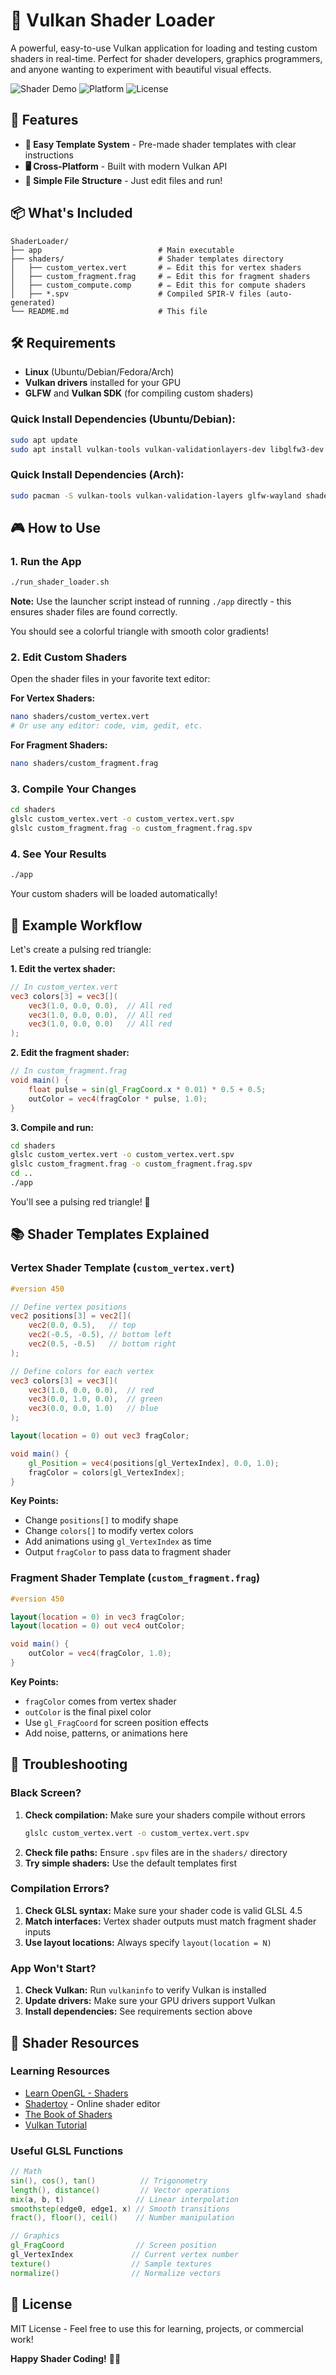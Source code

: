 # 🎨 Vulkan Shader Loader

A powerful, easy-to-use Vulkan application for loading and testing custom shaders in real-time. Perfect for shader developers, graphics programmers, and anyone wanting to experiment with beautiful visual effects.

![Shader Demo](https://img.shields.io/badge/Graphics-Vulkan-red) ![Platform](https://img.shields.io/badge/Platform-Linux-blue) ![License](https://img.shields.io/badge/License-MIT-green)

## 🚀 Features

- **🎯 Easy Template System** - Pre-made shader templates with clear instructions
- **🖥️ Cross-Platform** - Built with modern Vulkan API
- **📁 Simple File Structure** - Just edit files and run!

## 📦 What's Included

```
ShaderLoader/
├── app                          # Main executable
├── shaders/                     # Shader templates directory
│   ├── custom_vertex.vert       # ✏️ Edit this for vertex shaders
│   ├── custom_fragment.frag     # ✏️ Edit this for fragment shaders
│   ├── custom_compute.comp      # ✏️ Edit this for compute shaders
│   ├── *.spv                    # Compiled SPIR-V files (auto-generated)
└── README.md                    # This file
```

## 🛠️ Requirements

- **Linux** (Ubuntu/Debian/Fedora/Arch)
- **Vulkan drivers** installed for your GPU
- **GLFW** and **Vulkan SDK** (for compiling custom shaders)

### Quick Install Dependencies (Ubuntu/Debian):
```bash
sudo apt update
sudo apt install vulkan-tools vulkan-validationlayers-dev libglfw3-dev glslc
```

### Quick Install Dependencies (Arch):
```bash
sudo pacman -S vulkan-tools vulkan-validation-layers glfw-wayland shaderc
```

## 🎮 How to Use

### 1. **Run the App**
```bash
./run_shader_loader.sh
```
**Note:** Use the launcher script instead of running `./app` directly - this ensures shader files are found correctly.

You should see a colorful triangle with smooth color gradients!

### 2. **Edit Custom Shaders**
Open the shader files in your favorite text editor:

**For Vertex Shaders:**
```bash
nano shaders/custom_vertex.vert
# Or use any editor: code, vim, gedit, etc.
```

**For Fragment Shaders:**
```bash
nano shaders/custom_fragment.frag
```

### 3. **Compile Your Changes**
```bash
cd shaders
glslc custom_vertex.vert -o custom_vertex.vert.spv
glslc custom_fragment.frag -o custom_fragment.frag.spv
```

### 4. **See Your Results**
```bash
./app
```
Your custom shaders will be loaded automatically!

## 🎨 Example Workflow

Let's create a pulsing red triangle:

**1. Edit the vertex shader:**
```glsl
// In custom_vertex.vert
vec3 colors[3] = vec3[](
    vec3(1.0, 0.0, 0.0),  // All red
    vec3(1.0, 0.0, 0.0),  // All red  
    vec3(1.0, 0.0, 0.0)   // All red
);
```

**2. Edit the fragment shader:**
```glsl
// In custom_fragment.frag
void main() {
    float pulse = sin(gl_FragCoord.x * 0.01) * 0.5 + 0.5;
    outColor = vec4(fragColor * pulse, 1.0);
}
```

**3. Compile and run:**
```bash
cd shaders
glslc custom_vertex.vert -o custom_vertex.vert.spv
glslc custom_fragment.frag -o custom_fragment.frag.spv
cd ..
./app
```

You'll see a pulsing red triangle! 🔴

## 📚 Shader Templates Explained

### Vertex Shader Template (`custom_vertex.vert`)
```glsl
#version 450

// Define vertex positions
vec2 positions[3] = vec2[](
    vec2(0.0, 0.5),   // top
    vec2(-0.5, -0.5), // bottom left
    vec2(0.5, -0.5)   // bottom right
);

// Define colors for each vertex
vec3 colors[3] = vec3[](
    vec3(1.0, 0.0, 0.0),  // red
    vec3(0.0, 1.0, 0.0),  // green
    vec3(0.0, 0.0, 1.0)   // blue
);

layout(location = 0) out vec3 fragColor;

void main() {
    gl_Position = vec4(positions[gl_VertexIndex], 0.0, 1.0);
    fragColor = colors[gl_VertexIndex];
}
```

**Key Points:**
- Change `positions[]` to modify shape
- Change `colors[]` to modify vertex colors
- Add animations using `gl_VertexIndex` as time
- Output `fragColor` to pass data to fragment shader

### Fragment Shader Template (`custom_fragment.frag`)
```glsl
#version 450

layout(location = 0) in vec3 fragColor;
layout(location = 0) out vec4 outColor;

void main() {
    outColor = vec4(fragColor, 1.0);
}
```

**Key Points:**
- `fragColor` comes from vertex shader
- `outColor` is the final pixel color
- Use `gl_FragCoord` for screen position effects
- Add noise, patterns, or animations here

## 🔧 Troubleshooting

### Black Screen?
1. **Check compilation:** Make sure your shaders compile without errors
   ```bash
   glslc custom_vertex.vert -o custom_vertex.vert.spv
   ```
2. **Check file paths:** Ensure `.spv` files are in the `shaders/` directory
3. **Try simple shaders:** Use the default templates first

### Compilation Errors?
1. **Check GLSL syntax:** Make sure your shader code is valid GLSL 4.5
2. **Match interfaces:** Vertex shader outputs must match fragment shader inputs
3. **Use layout locations:** Always specify `layout(location = N)`

### App Won't Start?
1. **Check Vulkan:** Run `vulkaninfo` to verify Vulkan is installed
2. **Update drivers:** Make sure your GPU drivers support Vulkan
3. **Install dependencies:** See requirements section above

## 🎨 Shader Resources

### Learning Resources
- [Learn OpenGL - Shaders](https://learnopengl.com/Getting-started/Shaders)
- [Shadertoy](https://shadertoy.com) - Online shader editor
- [The Book of Shaders](https://thebookofshaders.com/)
- [Vulkan Tutorial](https://vulkan-tutorial.com/)

### Useful GLSL Functions
```glsl
// Math
sin(), cos(), tan()          // Trigonometry
length(), distance()         // Vector operations
mix(a, b, t)                // Linear interpolation
smoothstep(edge0, edge1, x) // Smooth transitions
fract(), floor(), ceil()    // Number manipulation

// Graphics
gl_FragCoord                // Screen position
gl_VertexIndex             // Current vertex number
texture()                  // Sample textures
normalize()                // Normalize vectors
```

## 📄 License

MIT License - Feel free to use this for learning, projects, or commercial work!

**Happy Shader Coding!** 🎨✨
